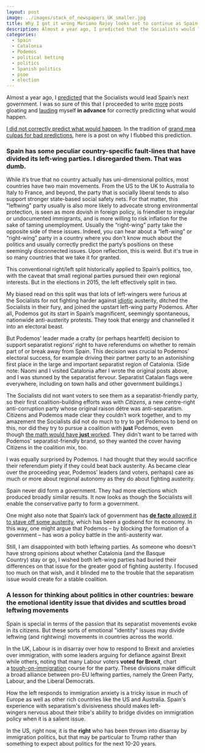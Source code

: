 ```yaml
---
layout: post
image: ../images/stack_of_newspapers_UK_smaller.jpg
title: Why I got it wrong Mariano Rajoy looks set to continue as Spain's prime minister
description: Almost a year ago, I predicted that the Socialists would lead Spain’s next government.
categories:
  - Spain
  - Catalonia
  - Podemos
  - political betting
  - politics
  - Spanish politics
  - psoe
  - election
---
```


Almost a year ago, I <a href="https://foodandpoliticking.wordpress.com/2016/01/20/spains-not-in-crisis/">predicted</a> that the Socialists would lead Spain’s next government. I was so sure of this that I proceeded to write <a href="https://foodandpoliticking.wordpress.com/2016/01/21/its-in-various-spanish-party-leaders-interest-to-pretend-that-spanish-politics-are-in-disarray-even-though-the-path-forward-psoe-podemos-regional-parties-is-so-obvious/">more</a> posts gloating and <a href="https://foodandpoliticking.wordpress.com/2016/01/27/spanish-politics-its-really-not-that-comlicated/">lauding</a> myself **in advance** for correctly predicting what would happen.

<a href="http://www.nytimes.com/aponline/2016/10/23/world/europe/ap-eu-spain-politics.html?emc=eta1&amp;_r=1&amp;mtrref=undefined&amp;gwh=E50355CA057AF3CA4155F07F4540A09D&amp;gwt=pay">I did not correctly predict what would happen</a>. In the tradition of <a href="http://fivethirtyeight.com/features/how-i-acted-like-a-pundit-and-screwed-up-on-donald-trump/">grand mea culpas for bad predictions</a>, here is a post on why I flubbed this prediction.



### Spain has some peculiar country-specific fault-lines that have divided its left-wing parties. I disregarded them. That was dumb.


While it’s true that no country actually has uni-dimensional politics, most countries have two main movements. From the US to the UK to Australia to Italy to France, and beyond, the party that is socially liberal tends to also support stronger state-based social safety nets. For that matter, this "leftwing" party usually is also more likely to advocate strong environmental protection, is seen as more dovish in foreign policy, is friendlier to irregular or undocumented immigrants, and is more willing to risk inflation for the sake of taming unemployment. Usually the “right-wing” party take the opposite side of these issues. Indeed, you can hear about a “left-wing” or “right-wing” party in a country where you don't know much about the politics and usually correctly predict the party’s positions on these seemingly disconnected issues. Upon reflection, this is weird. But it's true in so many countries that we take it for granted.

This conventional right/left split historically applied to Spain’s politics, too, with the caveat that small regional parties pursued their own regional interests. But in the elections in 2015, the left effectively split in two.

My biased read on this split was that lots of left-wingers were furious at the Socialists for not fighting harder against <a href="http://www.nytimes.com/2016/10/08/business/international/europe-economy-budget-austerity.html">idiotic</a> austerity, ditched the Socialists in their fury, and joined the upstart left-wing party Podemos. After all, Podemos got its start in Spain’s magnificent, seemingly spontaneous, nationwide anti-austerity protests. They took that energy and channelled it into an electoral beast.

But Podemos’ leader made a crafty (or perhaps heartfelt) decision to support separatist regions’ right to have referendums on whether to remain part of or break away from Spain. This decision was crucial to Podemos’ electoral success, for example driving their partner party to an astonishing first place in the large and important separatist region of Catalonia. (Side note: Naomi and I visited Catalonia after I wrote the original posts above, and I was stunned by the separatist fervour. Separatist Catalan flags were everywhere, including on town halls and other government buildings.)

The Socialists did not want voters to see them as a separatist-friendly party, so their first coalition-building efforts was with *Citizens*, a new centre-right anti-corruption party whose original raison dêtre was anti-separatism. Citizens and Podemos made clear they couldn’t work together, and to my amazement the Socialists did not do much to try to get Podemos to bend on this, nor did they try to pursue a coalition with **just** Podemos, even though <a href="https://foodandpoliticking.wordpress.com/2016/01/27/spanish-politics-its-really-not-that-comlicated/">the math would have **just** worked</a>. They didn't want to be tarred with Podemos' separatist-friendly brand, so they wanted the cover having Citizens in the coalition mix, too.

I was equally surprised by Podemos. I had thought that they would sacrifice their referendum piety if they could beat back austerity. As became clear over the proceeding year, Podemos’ leaders (and voters, perhaps) care as much or more about regional autonomy as they do about fighting austerity.

Spain never did form a government. They had more elections which produced broadly similar results. It now looks as though the Socialists will enable the conservative party to form a government.

One might also note that Spain’s lack of government has <a href="http://www.vox.com/world/2016/9/30/13093774/spain-government-politics-economic-growth">**de facto** allowed it to stave off some austerity</a>, which has been a godsend for its economy. In this way, one might argue that Podemos – by blocking the formation of a government – has won a policy battle in the anti-austerity war.

Still, I am disappointed with both leftwing parties. As someone who doesn't have strong opinions about whether Catalonia (and the Basque Country) stay or go, I wished both left-wing parties had buried their differences on that issue for the greater good of fighting austerity. I focused too much on that wish, and it blinded me to the trouble that the separatism issue would create for a stable coalition.

### A lesson for thinking about politics in other countries: beware the emotional identity issue that divides and scuttles broad leftwing movements

Spain is special in terms of the passion that its separatist movements evoke in its citizens. But these sorts of emotional "identity" issues may divide leftwing (and rightwing) movements in countries across the world.

In the UK, Labour is in disarray over how to respond to Brexit and anxieties over immigration, with some leaders arguing for defiance against Brexit while others, noting that many Labour voters **voted for Brexit**, chart a <a href="http://www.newstatesman.com/politics/staggers/2016/09/after-leadership-battle-immigration-labours-new-dividing-line">tough-on-immigration</a> course for the party. These divisions make difficult a broad alliance between pro-EU leftwing parties, namely the Green Party, Labour, and the Liberal Democrats.

How the left responds to immigration anxiety is a tricky issue in much of Europe as well as other rich countries like the US and Australia. Spain's experience with separatism's divisiveness should makes left-wingers nervous about their tribe's ability to bridge divides on immigration policy when it is a salient issue.

In the US, right now, it is the **right** who has been thrown into disarray by immigration politics, but that may be particular to Trump rather than something to expect about politics for the next 10-20 years.
